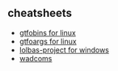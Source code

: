## cheatsheets
- [gtfobins for linux](https://gtfobins.github.io/)
- [gtfoargs for linux](https://gtfoargs.github.io/)
- [lolbas-project for windows](https://lolbas-project.github.io/#)
- [wadcoms](https://wadcoms.github.io/)
